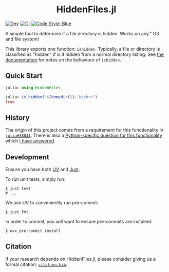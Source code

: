 <h1 align="center">HiddenFiles.jl</h1>

<!-- [![Stable](https://img.shields.io/badge/docs-stable-blue.svg)](https://jakewilliami.github.io/HiddenFiles.jl/stable) -->
[![Dev](https://img.shields.io/badge/docs-dev-blue.svg)](https://jakewilliami.github.io/HiddenFiles.jl/dev)
[![CI](https://github.com/jakewilliami/HiddenFiles.jl/actions/workflows/CI.yml/badge.svg?branch=master)](https://github.com/jakewilliami/HiddenFiles.jl/actions/workflows/CI.yml?query=branch%3Amaster)
[![Code Style: Blue](https://img.shields.io/badge/code%20style-blue-4495d1.svg)](https://github.com/invenia/BlueStyle)


A simple tool to determine if a file directory is hidden.  Works on any&trade; OS and file system!

This library exports one function: `ishidden`.  Typically, a file or directory is classified as "hidden" if is it hidden from a normal directory listing.  See [the documentation](https://jakewilliami.github.io/HiddenFiles.jl/dev) for notes on the behaviour of `ishidden`.

## Quick Start

```julia
julia> using HiddenFiles

julia> is_hidden("$(homedir())/.bashrc")
true
```

## History

The origin of this project comes from a requirement for this functionality in [`julia#38841`](https://github.com/JuliaLang/julia/issues/38841).  There is also a [Python-specific question for this functionality](https://stackoverflow.com/q/284115) which [I have answered](https://stackoverflow.com/a/79672944).

## Development

Ensure you have both [UV](https://github.com/astral-sh/uv) and [Just](https://github.com/casey/just).

To run unit tests, simply run:

```commandline
$ just test
# ...
```

We use UV to conveniently run pre-commit:

```commandline
$ just fmt
```

In order to commit, you will want to ensure pre-commits are installed:

```commandline
$ uvx pre-commit install
```

## Citation

If your research depends on HiddenFiles.jl, please consider giving us a formal citation: [`citation.bib`](./citation.bib).
